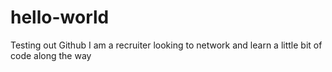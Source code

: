 # hello-world
Testing out Github
I am a recruiter looking to network and learn a little bit of code along the way
